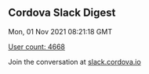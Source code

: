 ## Cordova Slack Digest
Mon, 01 Nov 2021 08:21:18 GMT

[User count: 4668](https://cordova.slack.com/)


Join the conversation at [slack.cordova.io](http://slack.cordova.io/)
